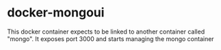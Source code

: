 docker-mongoui
==============

This docker container expects to be linked to another container called "mongo". It exposes port 3000 and starts managing the mongo container
